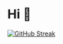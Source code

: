 Hi 👋 
===================================

[![GitHub Streak](https://streak-stats.demolab.com/?user=DenverCoder1&theme=dark)](https://git.io/streak-stats)

